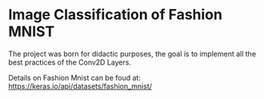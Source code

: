 # Image Classification of Fashion MNIST
 
The project was born for didactic purposes, the goal is to implement all the best practices of the Conv2D Layers.

Details on Fashion Mnist can be foud at: https://keras.io/api/datasets/fashion_mnist/

